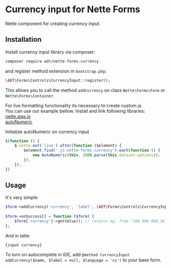 # Currency input for Nette Forms
Nette component for creating currency input.

## Installation

Install currency input library via composer:

```sh
composer require adt/nette-forms-currency
```

and register method extension in `bootstrap.php`:

```php
\ADT\Forms\Controls\CurrencyInput::register();
```

This allows you to call the method `addCurrency` on class `Nette\Forms\Form` or `Nette\Forms\Container`.

For live formatting functionality its necessary to create custom js. <br> You can use our example bellow.
Install and link following libraries: <br>
[nette.ajax.js](https://github.com/vojtech-dobes/nette.ajax.js) <br>
[autoNumeric](https://github.com/autoNumeric/autoNumeric)

Initialize autoNumeric on currency input
```js
$(function () {
	$.nette.ext('live').after(function ($element) {
		$element.find('.js-nette-forms-currency').each(function () {
			new AutoNumeric(this, JSON.parse(this.dataset.options));
		});
	});
})
```

## Usage

It's very simple:

```php
$form->addCurrency('currency', 'label', \ADT\Forms\Controls\CurrencyInput::CURRENCY_CZK);
  
$form->onSuccess[] = function ($form) {
	$form['currency']->getValue(); // returns eg. from "100 000 000,56 kč" => "100000000.56" 
};
```

And in latte:

```latte
{input currency}
```


To turn on autocomplete in IDE, add `@method CurrencyInput addCurrency($name, $label = null, $language = 'cs')` to your base form.
